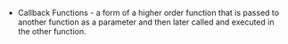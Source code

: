 * Callback Functions - a form of a higher order function that is passed to another function as a parameter and then later called and executed in the other function.